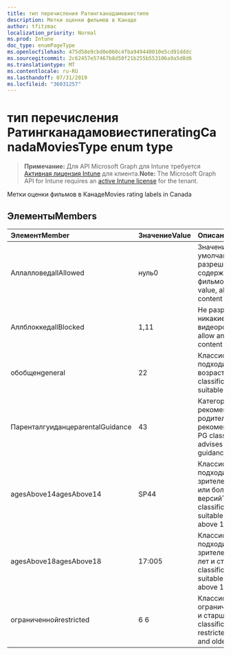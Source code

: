 ```yaml
---
title: тип перечисления Ратингканадамовиестипе
description: Метки оценки фильмов в Канаде
author: tfitzmac
localization_priority: Normal
ms.prod: Intune
doc_type: enumPageType
ms.openlocfilehash: 475d58e9cbd0e060c4fba949440010e5cd91dddc
ms.sourcegitcommit: 2c62457e57467b8d50f21b255b553106a9a5d8d6
ms.translationtype: MT
ms.contentlocale: ru-RU
ms.lasthandoff: 07/31/2019
ms.locfileid: "36031257"
---
```

# <a name="ratingcanadamoviestype-enum-type"></a><span data-ttu-id="20894-103">тип перечисления Ратингканадамовиестипе</span><span class="sxs-lookup"><span data-stu-id="20894-103">ratingCanadaMoviesType enum type</span></span>

> <span data-ttu-id="20894-104">**Примечание:** Для API Microsoft Graph для Intune требуется [Активная лицензия Intune](https://go.microsoft.com/fwlink/?linkid=839381) для клиента.</span><span class="sxs-lookup"><span data-stu-id="20894-104">**Note:** The Microsoft Graph API for Intune requires an [active Intune license](https://go.microsoft.com/fwlink/?linkid=839381) for the tenant.</span></span>

<span data-ttu-id="20894-105">Метки оценки фильмов в Канаде</span><span class="sxs-lookup"><span data-stu-id="20894-105">Movies rating labels in Canada</span></span>

## <a name="members"></a><span data-ttu-id="20894-106">Элементы</span><span class="sxs-lookup"><span data-stu-id="20894-106">Members</span></span>
|<span data-ttu-id="20894-107">Элемент</span><span class="sxs-lookup"><span data-stu-id="20894-107">Member</span></span>|<span data-ttu-id="20894-108">Значение</span><span class="sxs-lookup"><span data-stu-id="20894-108">Value</span></span>|<span data-ttu-id="20894-109">Описание</span><span class="sxs-lookup"><span data-stu-id="20894-109">Description</span></span>|
|:---|:---|:---|
|<span data-ttu-id="20894-110">Аллалловед</span><span class="sxs-lookup"><span data-stu-id="20894-110">allAllowed</span></span>|<span data-ttu-id="20894-111">нуль</span><span class="sxs-lookup"><span data-stu-id="20894-111">0</span></span>|<span data-ttu-id="20894-112">Значение по умолчанию, разрешить все содержимое фильмов</span><span class="sxs-lookup"><span data-stu-id="20894-112">Default value, allow all movies content</span></span>|
|<span data-ttu-id="20894-113">Аллблоккед</span><span class="sxs-lookup"><span data-stu-id="20894-113">allBlocked</span></span>|<span data-ttu-id="20894-114">1,1</span><span class="sxs-lookup"><span data-stu-id="20894-114">1</span></span>|<span data-ttu-id="20894-115">Не разрешать никакие видеоролики</span><span class="sxs-lookup"><span data-stu-id="20894-115">Do not allow any movies content</span></span>|
|<span data-ttu-id="20894-116">обобщен</span><span class="sxs-lookup"><span data-stu-id="20894-116">general</span></span>|<span data-ttu-id="20894-117">2</span><span class="sxs-lookup"><span data-stu-id="20894-117">2</span></span>|<span data-ttu-id="20894-118">Классификация G подходит для всех возраста</span><span class="sxs-lookup"><span data-stu-id="20894-118">The G classification is suitable for all ages</span></span>|
|<span data-ttu-id="20894-119">Паренталгуиданце</span><span class="sxs-lookup"><span data-stu-id="20894-119">parentalGuidance</span></span>|<span data-ttu-id="20894-120">4</span><span class="sxs-lookup"><span data-stu-id="20894-120">3</span></span>|<span data-ttu-id="20894-121">Категория PG рекомендует родительские рекомендации</span><span class="sxs-lookup"><span data-stu-id="20894-121">The PG classification advises parental guidance</span></span>|
|<span data-ttu-id="20894-122">agesAbove14</span><span class="sxs-lookup"><span data-stu-id="20894-122">agesAbove14</span></span>|<span data-ttu-id="20894-123">SP4</span><span class="sxs-lookup"><span data-stu-id="20894-123">4</span></span>|<span data-ttu-id="20894-124">Классификация 14A подходит для зрителей выше 14 или более ранних версий</span><span class="sxs-lookup"><span data-stu-id="20894-124">The 14A classification is suitable for viewers above 14 or older</span></span>|
|<span data-ttu-id="20894-125">agesAbove18</span><span class="sxs-lookup"><span data-stu-id="20894-125">agesAbove18</span></span>|<span data-ttu-id="20894-126">17:00</span><span class="sxs-lookup"><span data-stu-id="20894-126">5</span></span>|<span data-ttu-id="20894-127">Классификация 18A подходит для зрителей более 18 лет и старше</span><span class="sxs-lookup"><span data-stu-id="20894-127">The 18A classification is suitable for viewers above 18 or older</span></span>|
|<span data-ttu-id="20894-128">ограниченной</span><span class="sxs-lookup"><span data-stu-id="20894-128">restricted</span></span>|<span data-ttu-id="20894-129">6 </span><span class="sxs-lookup"><span data-stu-id="20894-129">6</span></span>|<span data-ttu-id="20894-130">Классификация R ограничена до 18 лет и старше</span><span class="sxs-lookup"><span data-stu-id="20894-130">The R classification is restricted to 18 years and older</span></span>|



